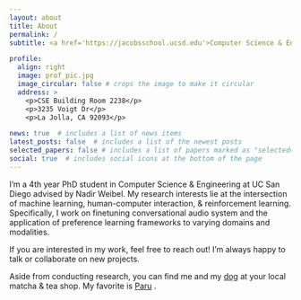 ```yaml
---
layout: about
title: About
permalink: /
subtitle: <a href='https://jacobsschool.ucsd.edu'>Computer Science & Engineering PhD at UC San Diego</a>

profile:
  align: right
  image: prof_pic.jpg
  image_circular: false # crops the image to make it circular
  address: >
    <p>CSE Building Room 2238</p>
    <p>3235 Voigt Dr</p>
    <p>La Jolla, CA 92093</p>

news: true  # includes a list of news items
latest_posts: false  # includes a list of the newest posts
selected_papers: false # includes a list of papers marked as "selected={true}"
social: true  # includes social icons at the bottom of the page
---
```


I’m a 4th year PhD student in Computer Science & Engineering at UC San Diego advised by Nadir Weibel. My research interests lie at the intersection of machine learning, human-computer interaction, & reinforcement learning. Specifically, I work on finetuning conversational audio system and the application of preference learning frameworks to varying domains and modalities.

If you are interested in my work, feel free to reach out! I’m always happy to talk or collaborate on new projects.

Aside from conducting research, you can find me and my <a href="https://imgur.com/a/i9Ivp6w">dog</a> at your local matcha & tea shop. My favorite is <a href="https://paruteabar.com/">Paru</a> .